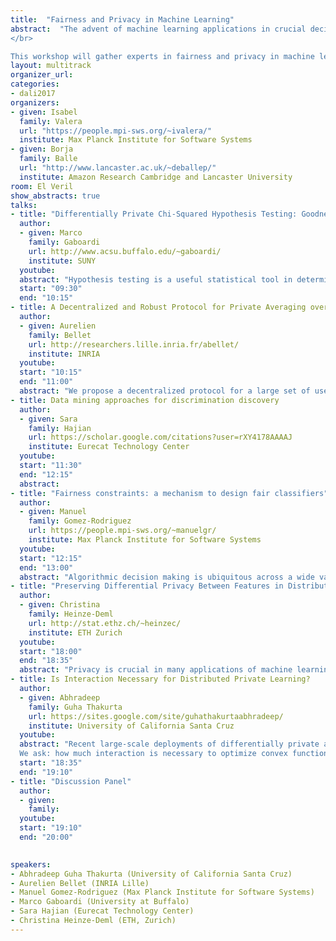 ```yaml
---
title:  "Fairness and Privacy in Machine Learning"
abstract:  "The advent of machine learning applications in crucial decision-making processes including law, medicine, banking and education raises a number of important issues with technical and societal ramifications. Driven by these concerns, a growing body of research addresses questions related to fairness, bias, privacy and interpretability in machine learning and artificial intelligence. A fundamental problem in this area is devising formal definitions of these concepts that match the intuitions and properties that users expect from a fair/private/unbiased/interpretable system. Among these, fairness and privacy have seen important success in recent years with the proposal and adoption of definitions that can now be used to certify that machine learning algorithms make fair predictions or respect the privacy of the users in the training dataset.
</br>

This workshop will gather experts in fairness and privacy in machine learning with the goal of discussing the latest technical advances in the area. Additionally, the workshop will serve as a platform to highlight application domains with a pressing need for fairness and privacy technologies. The program also includes a panel discussion where speakers and attendees will have a chance to explore the challenges involved in deploying such technologies and brainstorm about the impact that research in these areas will have in our society."
layout: multitrack
organizer_url: 
categories:
- dali2017
organizers:
- given: Isabel 
  family: Valera
  url: "https://people.mpi-sws.org/~ivalera/"
  institute: Max Planck Institute for Software Systems
- given: Borja 
  family: Balle
  url: "http://www.lancaster.ac.uk/~deballep/"
  institute: Amazon Research Cambridge and Lancaster University
room: El Veril
show_abstracts: true
talks:
- title: "Differentially Private Chi-Squared Hypothesis Testing: Goodness of Fit and Independence Testing"
  author:
  - given: Marco
    family: Gaboardi
    url: http://www.acsu.buffalo.edu/~gaboardi/
    institute: SUNY
  youtube: 
  abstract: "Hypothesis testing is a useful statistical tool in determining whether a given model should be rejected based on a sample from the population. Sample data may contain sensitive information about individuals, such as medical information. Thus it is important to design statistical tests that guarantee the privacy of subjects in the data. We present some results about hypothesis testing subject to differential privacy, specifically about chi-squared tests for goodness of fit for multinomial data and independence between two categorical variables. We propose new tests that like the classical versions can be used to determine whether a given model should be rejected or not, and that additionally can ensure differential privacy. We give both Monte Carlo based hypothesis tests as well as hypothesis tests that more closely follow the classical chi-squared goodness of fit test and independence test. Crucially, our tests account for the distribution of the noise that is injected to ensure privacy in determining significance. We will comment on our results and we will compare our approach with other recent proposals in the same direction."
  start: "09:30"
  end: "10:15"
- title: A Decentralized and Robust Protocol for Private Averaging over Highly Distributed Data
  author:
  - given: Aurelien
    family: Bellet
    url: http://researchers.lille.inria.fr/abellet/
    institute: INRIA
  youtube: 
  start: "10:15"
  end: "11:00"
  abstract: "We propose a decentralized protocol for a large set of users to privately compute averages over their joint data, which can be used to learn more complex machine learning models. Our protocol can find a solution of arbitrary accuracy, does not rely on a trusted third party and preserves the privacy of users throughout the execution in both the honest-but-curious and malicious adversary models. Furthermore, we design a verification procedure which offers protection against malicious users joining the service with the goal of manipulating the outcome of the algorithm."
- title: Data mining approaches for discrimination discovery
  author:
  - given: Sara
    family: Hajian
    url: https://scholar.google.com/citations?user=rXY4178AAAAJ
    institute: Eurecat Technology Center
  youtube: 
  start: "11:30"
  end: "12:15"
  abstract: 
- title: "Fairness constraints: a mechanism to design fair classifiers"
  author:
  - given: Manuel
    family: Gomez-Rodriguez
    url: https://people.mpi-sws.org/~manuelgr/
    institute: Max Planck Institute for Software Systems
  youtube: 
  start: "12:15"
  end: "13:00"
  abstract: "Algorithmic decision making is ubiquitous across a wide variety of online as well as offline services. However, there is a growing concern that these automated decisions can lead, even in the absence of intent, to a lack of fairness, i.e., their outcomes can disproportionately hurt (or, benefit) particular groups of people sharing one or more sensitive attributes (e.g., race, sex). In this talk, I will introduce a flexible mechanism to design fair classifiers by leveraging  a novel intuitive measure of decision boundary (un)fairness. I will then show that this mechanism can be easily incorporated into the formulation of several well-known margin based classifiers, without increasing their complexity, and it allows for a fine-grained control on the degree of fairness, often at a small cost in terms of accuracy."
- title: "Preserving Differential Privacy Between Features in Distributed Estimation"
  author:
  - given: Christina
    family: Heinze-Deml
    url: http://stat.ethz.ch/~heinzec/
    institute: ETH Zurich
  youtube: 
  start: "18:00"
  end: "18:35"
  abstract: "Privacy is crucial in many applications of machine learning. Legal, ethical and societal issues restrict the sharing of sensitive data making it difficult to learn from datasets that are partitioned between many parties. One important instance of such a distributed setting arises when information about each record in the dataset is held by different data owners (the design matrix is <i>vertically-partitioned</i>). In this setting few approaches exist for private data sharing for the purposes of statistical estimation and the classical setup of differential privacy with a <i>trusted curator</i> preparing the data does not apply. We introduce S-differential privacy which extends single-party differential privacy to the distributed, vertically-partitioned case. We then propose a scalable framework for distributed estimation where each party communicates perturbed sketches of their locally held features ensuring S-differential privacy is preserved. For L2-penalized supervised learning problems our proposed method has bounded estimation error compared with the optimal estimates obtained without privacy constraints in the non-distributed setting. We confirm this empirically on real world and synthetic datasets."
- title: Is Interaction Necessary for Distributed Private Learning?
  author:
  - given: Abhradeep
    family: Guha Thakurta
    url: https://sites.google.com/site/guhathakurtaabhradeep/
    institute: University of California Santa Cruz
  youtube: 
  abstract: "Recent large-scale deployments of differentially private algorithms employ the local model for privacy (sometimes called the randomized response), where data are randomized on individual's devices before being sent to a server that computes approximate, aggregate statistics. The server need not be trusted for privacy, leaving data control in users' hands. For an important class of convex optimization problems (including logistic regression, support vector machines, and the Euclidean median), the best known locally differentially private algorithm are highly interactive. With n users in the protocol, they use n rounds of back and forth communication. The server exchanges messages with each user only once, but must do so in sequence. 
  We ask: how much interaction is necessary to optimize convex functions in the local DP model? We give a new noninteractive algorithm for local, differentially private convex optimization. For 1-dimensional problems, its error matches the error of the interactive solutions, which are optimal. As the dimension grows, however, our algorithm's required sample size grows exponentially with the dimension.  We show that this dependency is necessary for a large family of algorithms (including those in the literature). Finally, we study algorithms that use interaction sparingly. We show that several natural locally DP algorithms---analogues of gradient descent and the cutting plane method---obtain low error using relatively few rounds."
  start: "18:35"
  end: "19:10"
- title: "Discussion Panel"
  author:
  - given:
    family:
  youtube: 
  start: "19:10"
  end: "20:00"
   

speakers:
- Abhradeep Guha Thakurta (University of California Santa Cruz)
- Aurelien Bellet (INRIA Lille)
- Manuel Gomez-Rodriguez (Max Planck Institute for Software Systems)
- Marco Gaboardi (University at Buffalo)
- Sara Hajian (Eurecat Technology Center)
- Christina Heinze-Deml (ETH, Zurich)
---
```

